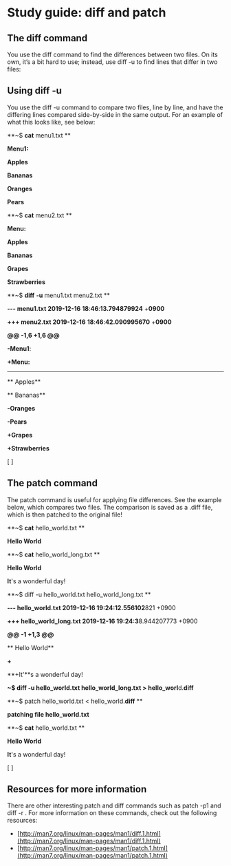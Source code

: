 # Study guide: diff and patch

## The diff command

You use the diff command to find the differences between two files. On its own, it’s a bit hard to use; instead, use diff -u to find lines that differ in two files:

## Using diff -u

You use the diff -u command to compare two files, line by line, and have the differing lines compared side-by-side in the same output. For an example of what this looks like, see below:

**~$ **cat** menu1.txt **

**Menu1:**

**Apples**

**Bananas**

**Oranges**

**Pears**

**~$ **cat** menu2.txt **

**Menu:**

**Apples**

**Bananas**

**Grapes**

**Strawberries**

**~$ **diff** **-u** menu1.txt menu2.txt **

**--- menu1.txt   **2019**-12-16** **18**:**46**:**13.794879924** +**0900**

**+++ menu2.txt   **2019**-12-16** **18**:**46**:**42.090995670** +**0900**

**@@ **-1**,**6** +**1**,**6** @@**

**-Menu1**:

**+Menu:**

---

** Apples**

** Bananas**

**-Oranges**

**-Pears**

**+Grapes**

**+Strawberries**

[ ]

## The patch command

The patch command is useful for applying file differences. See the example below, which compares two files. The comparison is saved as a .diff file, which is then patched to the original file!

**~$ **cat** hello_world.txt **

**Hello World**

**~$ **cat** hello_world_long.txt **

**Hello World**

**It**'s a wonderful day!

**~$ diff -u hello_world.txt hello_world_long.txt **

**--- hello_world.txt     2019-12-16 19:24:12.556102**821 +0900

**+++ hello_world_long.txt        2019-12-16 19:24:3**8.944207773 +0900

**@@ -1 +1,3 @@**

** Hello World**

**+**

**+It'**s a wonderful day!

**~$ **diff** **-u** hello_world.txt hello_world_long.txt > hello_worl**d.**diff**

**~$ patch hello_world.txt < hello_world.**diff** **

**patching file hello_world.txt**

**~$ **cat** hello_world.txt **

**Hello World**

**It**'s a wonderful day!

[ ]

## Resources for more information

There are other interesting patch and diff commands such as patch -p1 and diff -r . For more information on these commands, check out the following resources:

* [http://man7.org/linux/man-pages/man1/diff.1.html](http://man7.org/linux/man-pages/man1/diff.1.html)
* [http://man7.org/linux/man-pages/man1/patch.1.html](http://man7.org/linux/man-pages/man1/patch.1.html)
